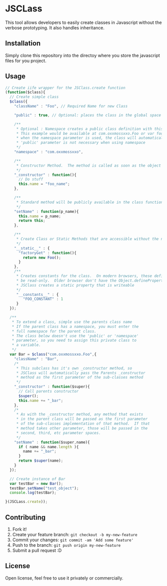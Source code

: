 # JSCLass
This tool allows developers to easily create classes in Javascript without the verbose prototyping.  It also handles inheritance.   

## Installation

Simply clone this repository into the directoy where you store the javascript files for you project.

## Usage
```javascript
// Create iife wrapper for the JSClass.create function
(function($class){
  // Create simple class
  $class({
    "className" : "Foo", // Required Name for new Class

    "public" : true, // Optional: places the class in the global space (Default: false)

    /**
     * Optional : Namespace creates a public class definition with this namespace
     * This example would be available at com.oxxmossxxo.Foo or var foo = new com.oxxmossxxo.Foo();
     * when the namespace parameter is used, the class will automatically be public, so the
     * 'public' parameter is not necessary when using namespace
     */
    "namespace" : "com.oxxmossxxo", 

    /**
     * Constructor Method.  The method is called as soon as the object is created
     */
    "_constructor" : function(){
      // Do stuff
      this.name = "foo_name";
    },

    /**
     * Standard method will be publicly available in the class functions prototype
     */  
    "setName" : function(p_name){
      this.name = p_name;
      return this;
    },

    /**
     * Create Class or Static Methods that are accessible without the need to create an object
     */
    "__static__" : {
      "factoryGet" : function(){
        return new Foo();
      }
    },
    /** 
     * Creates constants for the class.  On modern browsers, these definitions will
     * be read-only.  Older browser don't have the Object.defineProperty method so
     * JSClass creates a static property that is writeable
     */
     "__constants__" : {
        "FOO_CONSTANT" : 1
     }
  });

  /**
   * To extend a class, simple use the parents class name
   * If the parent class has a namespace, you must enter the 
   * full namespace for the parent class.
   * The class below doesn't use the 'public' or 'namespace'
   * parameter, so you need to assign this private class to 
   * a variable.
   */
  var Bar = $class("com.oxxmossxxo.Foo",{
    "className" : "Bar",
    /*
     * This subclass has it's own _constructor method, so 
     * JSClass will automatically pass the Parents _constructor
     * method as the first parameter of the sub-classes method
     */
    "_constructor" : function($super){
      // Call parents constructor 
      $super();
      this.name += "_bar";
    },
    /*
     * As with the _constructor method, any method that exists
     * in the parent class will be passed as the first parameter
     * of the sub-classes implementation of that method.  If that
     * method takes other parameter, those will be passed in the
     * second, third, etc parameter spaces.
     */
    "setName" : function($super,name){
      if ( name && name.length ){
        name += "_bar";
      }
      return $super(name);
    }
  });

  // Create instance of Bar
  var testBar = new Bar();
  testBar.setName("test_object");
  console.log(testBar);

}(JSCLass.create));
```


## Contributing

1. Fork it!
2. Create your feature branch: `git checkout -b my-new-feature`
3. Commit your changes: `git commit -am 'Add some feature'`
4. Push to the branch: `git push origin my-new-feature`
5. Submit a pull request :D

## License

Open license, feel free to use it privately or commercially.
